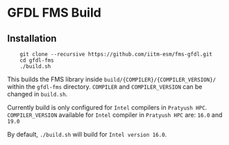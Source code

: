 # GFDL FMS Build

## Installation

```
    git clone --recursive https://github.com/iitm-esm/fms-gfdl.git
    cd gfdl-fms
    ./build.sh
```
This builds the FMS library inside `build/{COMPILER}/{COMPILER_VERSION}/` within the `gfdl-fms` directory.
`COMPILER` and `COMPILER_VERSION` can be changed in `build.sh`.

Currently build is only configured for `Intel` compilers in `Pratyush HPC`.
`COMPILER_VERSION` available for `Intel` compiler in `Pratyush HPC` are: `16.0` and `19.0`

By default, `./build.sh` will build for `Intel version 16.0`.
